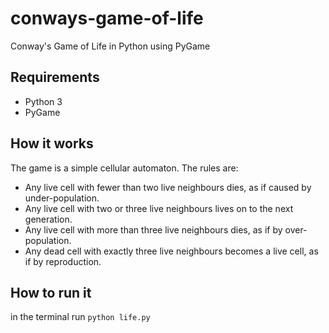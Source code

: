 # conways-game-of-life
 Conway's Game of Life in Python using PyGame


## Requirements

* Python 3
* PyGame

## How it works

The game is a simple cellular automaton. The rules are:

* Any live cell with fewer than two live neighbours dies, as if caused by under-population.
* Any live cell with two or three live neighbours lives on to the next generation.
* Any live cell with more than three live neighbours dies, as if by over-population.
* Any dead cell with exactly three live neighbours becomes a live cell, as if by reproduction.

## How to run it

in the terminal run
`python life.py`



